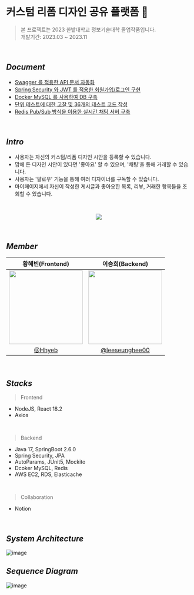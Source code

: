 # 커스텀 리폼 디자인 공유 플랫폼 👕
> 본 프로젝트는 2023 한밭대학교 정보기술대학 졸업작품입니다. <br />
개발기간: 2023.03 ~ 2023.11
<br />

## _Document_
- [Swagger 를 적용한 API 문서 자동화](https://velog.io/@leeseunghee00/Swagger-를-적용한-API-문서-자동화)
- [Spring Security 와 JWT 를 적용한 회원가입/로그인 구현](https://velog.io/@leeseunghee00/Spring-Security-JWT-를-적용한-회원가입로그인-구현-3)
- [Docker MySQL 를 사용하여 DB 구축](https://velog.io/@leeseunghee00/Docker-를-사용해서-MySQL-띄우기)
- [단위 테스트에 대한 고찰 및 36개의 테스트 코드 작성](https://velog.io/@leeseunghee00/AWS-S3-로-이미지-서버-구축하기)
- [Redis Pub/Sub 방식을 이용한 실시간 채팅 서버 구축](https://velog.io/@leeseunghee00/Spring-채팅-구현-STOMP-Redis-PubSub)

<br />

## _Intro_
- 사용자는 자신의 커스텀/리폼 디자인 시안을 등록할 수 있습니다.
- 맘에 든 디자인 시안이 있다면 '좋아요' 할 수 있으며, '채팅'을 통해 거래할 수 있습니다.
- 사용자는 '팔로우' 기능을 통해 여러 디자이너를 구독할 수 있습니다.
- 마이페이지에서 자신이 작성한 게시글과 좋아요한 목록, 리뷰, 거래한 항목들을 조회할 수 있습니다.
<br />

<p align="center">
<img src="https://github.com/2023-Capstone-Project/muse-backend/assets/87460638/676cf5c8-6207-4adc-b1d5-e9e8ae4ed81a">
</p>
<br />

## _Member_
<div align="center">

| 황혜빈(Frontend) | 이승희(Backend) |
| :---: | :---: |
| <img src="https://avatars.githubusercontent.com/u/120013107?v=4" width=200>|<img src="https://avatars.githubusercontent.com/u/87460638?v=4" width=200>|
| [@Hhyeb](https://github.com/Hhyeb) | [@leeseunghee00](https://github.com/leeseunghee00) |

</div>
<br />

## _Stacks_
> Frontend
- NodeJS, React 18.2
- Axios
<br />

> Backend
- Java 17, SpringBoot 2.6.0
- Spring Security, JPA
- AutoParams, JUnit5, Mockito
- Dcoker MySQL, Redis
- AWS EC2, RDS, Elasticache
<br />

> Collaboration
- Notion
<br />

## _System Architecture_
![image](https://github.com/2023-Capstone-Project/.github/assets/87460638/5dba90c9-5305-467b-8b7c-11e4b47671dc)
<br />

## _Sequence Diagram_
![image](https://github.com/leeseunghee00/muse-backend/assets/87460638/9742ee5f-a32d-4836-8665-4d391cba27b6)
<br />
